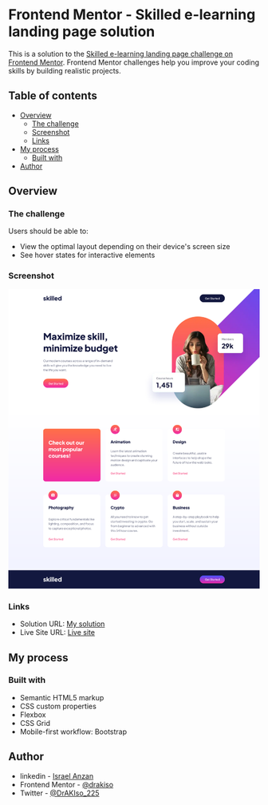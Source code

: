 # Frontend Mentor - Skilled e-learning landing page solution

This is a solution to the [Skilled e-learning landing page challenge on Frontend Mentor](https://www.frontendmentor.io/challenges/skilled-elearning-landing-page-S1ObDrZ8q). Frontend Mentor challenges help you improve your coding skills by building realistic projects.

## Table of contents

- [Overview](#overview)
  - [The challenge](#the-challenge)
  - [Screenshot](#screenshot)
  - [Links](#links)
- [My process](#my-process)
  - [Built with](#built-with)
- [Author](#author)

## Overview

### The challenge

Users should be able to:

- View the optimal layout depending on their device's screen size
- See hover states for interactive elements

### Screenshot

![Alt text](./Screenshot_skilled.png?raw=true "Skilled landing page screenshot")

### Links

- Solution URL: [My solution](https://www.frontendmentor.io/solutions/skilled-elearning-landing-page-jylh6aYFcV)
- Live Site URL: [Live site](https://drakiso.github.io/Challenges_skilled_elearning_landing_page/)

## My process

### Built with

- Semantic HTML5 markup
- CSS custom properties
- Flexbox
- CSS Grid
- Mobile-first workflow: Bootstrap

## Author

- linkedin - [Israel Anzan](https://www.linkedin.com/in/drakisrael)
- Frontend Mentor - [@drakiso](https://www.frontendmentor.io/profile/drakiso)
- Twitter - [@DrAKIso_225](https://www.twitter.com/DrAKIso_225)
